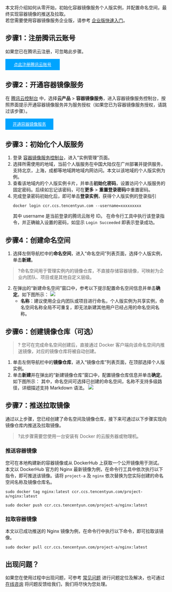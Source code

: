 本文将介绍如何从零开始，初始化容器镜像服务个人版实例，并配置命名空间，最终实现容器镜像的推送及拉取。     
若您需要使用容器镜像服务企业版，请参考 [企业版快速入门](https://cloud.tencent.com/document/product/1141/39287)。


## 步骤1：注册腾讯云账号
如果您已在腾讯云注册，可忽略此步骤。
<div style="background-color:#00A4FF; width: 170px; height: 35px; line-height:35px; text-align:center;"><a href="https://cloud.tencent.com/register?s_url=https%3A%2F%2Fcloud.tencent.com%2F" target="_blank"  style="color: white; font-size:13px;">点此注册腾讯云账号</a></div>

## 步骤2：开通容器镜像服务

在 [腾讯云控制台](https://console.cloud.tencent.com/) 中，选择**云产品** > **容器镜像服务**，进入容器镜像服务控制台，按照界面提示开通容器镜像服务并为服务授权（如果您已为容器镜像服务授权，请跳过该步骤）。

<div style="background-color:#00A4FF; width: 150px; height: 35px; line-height:35px; text-align:center;"><a href="https://console.cloud.tencent.com/tcr/instance?rid=1" target="_blank"  style="color: white; font-size:13px;">开通容器镜像服务</a></div>

## 步骤3：初始化个人版服务
1. 登录 [容器镜像服务控制台](https://console.cloud.tencent.com/tcr)，进入“实例管理”页面。
2. 选择所需使用的地域，当前个人版服务在中国大陆仅在广州部署并提供服务，支持北京，上海，成都等地域跨地域内网访问。本文以该地域的个人版实例为例。
3. 查看该地域内的个人版实例卡片，并单击**初始化密码**，设置访问个人版服务的固定密码。后续如忘记该密码，可在**更多** > **重置登录密码**中重置密码。
4. 完成登录密码初始化后，即可单击**登录实例**，获得个人版实例的登录指引
    ```
    docker login ccr.ccs.tencentyun.com --username=xxxxxxxxx
    ```
    其中 username 是当前登录的腾讯云账号 ID。
    在命令行工具中执行该登录指令，并正确输入设置的密码，如显示 `Login Succeeded` 即表示登录成功。

## 步骤4：创建命名空间
1. 选择左侧导航栏中的**命名空间**，进入“命名空间”列表页面，选择个人版实例，单击**新建**。
>?命名空间用于管理实例内的镜像仓库，不直接存储容器镜像，可映射为企业内团队、项目或是其他自定义层级。
>
2. 在弹出的“新建命名空间”窗口中，参考以下提示配置命名空间信息并单击**确定**。如下图所示： 
![](https://qcloudimg.tencent-cloud.cn/raw/a1d274acabfb394c0d8b360ea32de13a.png)
   - **名称**：建议使用企业内团队或项目进行命名，个人版实例为共享实例，命名空间名称全局不可重复，即无法新建其他用户已经占用的命名空间名称。


## 步骤6：创建镜像仓库（可选）
>? 您可在完成命名空间创建后，直接通过 Docker 客户端向该命名空间内推送镜像，对应的镜像仓库将被自动创建。
>
1. 单击左侧导航栏中的**镜像仓库**，进入“镜像仓库”列表页面，在顶部选择个人版实例。
2. 单击**新建**并在弹出的“新建镜像仓库”窗口中，配置镜像仓库信息并单击**确定**。如下图所示： 
其中，命名空间可选择已创建的命名空间，名称不支持多级路径，详细描述支持 Markdown 语法。
![](https://qcloudimg.tencent-cloud.cn/raw/edec34000140e2c5a8ed9b03d4cdb9c6.png)


## 步骤7：推送拉取镜像
通过以上步骤，您已经创建了命名空间及镜像仓库，接下来可通过以下步骤实现向镜像仓库内推送及拉取镜像。
>?此步骤需要您使用一台安装有 Docker 的云服务器或物理机。

### 推送容器镜像
您可在本地构建新的容器镜像或从 DockerHub 上获取一个公开镜像用于测试。
本文以 DockerHub 官方的 Nginx 最新镜像为例，在命令行工具中依次执行以下指令，即可推送该镜像。请将 `project-a` 及 `nginx` 依次替换为您实际创建的命名空间名称及镜像仓库名。
```
sudo docker tag nginx:latest ccr.ccs.tencentyun.com/project-a/nginx:latest
```
```
sudo docker push ccr.ccs.tencentyun.com/project-a/nginx:latest
```

### 拉取容器镜像
本文以已成功推送的 Nginx 镜像为例，在命令行中执行以下命令，即可拉取该镜像。
```
sudo docker pull ccr.ccs.tencentyun.com/project-a/nginx:latest
```

## 出现问题？
如果您在使用过程中出现问题，可参考 [常见问题](https://cloud.tencent.com/document/product/1141/57780) 进行问题定位及解决，也可通过 [在线咨询](https://cloud.tencent.com/online-service?from=doc_1141) 将问题反馈给我们，我们将尽快为您处理。
